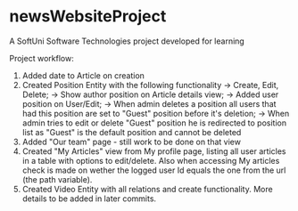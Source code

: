 # newsWebsiteProject
A SoftUni Software Technologies project developed for learning

Project workflow:

1. Added date to Article on creation
2. Created Position Entity with the following functionality
 -> Create, Edit, Delete;
 -> Show author position on Article details view;
 -> Added user position on User/Edit;
 -> When admin deletes a position all users that had this position are set to "Guest" position before it's deletion;
 -> When admin tries to edit or delete "Guest" position he is redirected to position list as "Guest" is the default position and cannot be deleted
3. Added "Our team" page - still work to be done on that view
4. Created "My Articles" view from My profile page, listing all user articles in a table with options to edit/delete. Also when accessing My articles check is made on wether the logged user Id equals the one from the url (the path variable).
5. Created Video Entity with all relations and create functionality. More details to be added in later commits.
